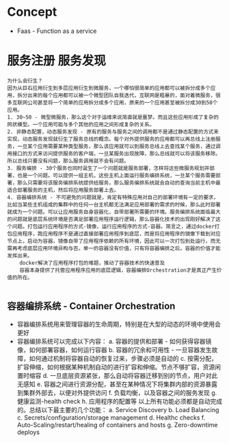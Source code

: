 # Concept
* Faas - Function as a service

# 服务注册 服务发现
```
为什么会衍生？
因为从巨石应用衍生到多层应用衍生到微服务，一个哪怕很简单的应用都可以被拆分成多个应用，拆分出来的每个应用都可以被一个微型团队自我迭代，互联网是粗暴的，面对着微服务，很多互联网公司甚至将一个简单的应用拆分成多个应用，原来的一个应用甚至被拆分成30到50个应用。
1. 30~50 - 微型微服务，那么这个对于运维来说简直就是噩梦。而且这些应用形成了复杂的网状模型。一个应用可能与多个其他的应用之间形成复杂的关系。
2. 非静态配置，动态服务发现 - 原有的服务与服务之间的调用都不是通过静态配置的方式来实现，动态服务发现就衍生了服务总线的概念。每个对外提供服务的应用都可以再总线上注册服务，一旦某个应用需要某种类型服务，那么该应用就可以到服务总线上去查找某个服务，通过调用接口的方式来访问提供服务的客户端，一旦某服务出现故障，那么总线就可以将该服务移除。所以总线只要没有问题，那么服务调用就不会有问题。
3. 服务编排 - 30个服务也同时诞生了一个问题就是服务部署，怎样将这些微服务规划并部署，也是一个问题。可以提供一组主机，这些主机上面运行服务编排系统，一旦某个服务需要部署，那么只需要将该服务编排系统提供给服务，那么服务编排系统就会自动的查询当前主机中最适合部署服务的主机，然后将应用服务部署上去。
4. 容器编排系统 - 不可避免的问题就是，肯定有特殊应用对自己的部署环境有一定的要求，比如当某些主机组成的集群中的任何一台主机都无法满足应用部署的需求的时候，那么此时部署就成为一个问题。可以让应用服务自身容器化，自带部署所需要的环境。服务编排系统面临最大的问题就是底层系统环境是否满足部署应用程序运行逻辑，那么容器化技术的出现刚好解决了这个问题。打包运行应用程序的方式-镜像，运行应用程序的方式-容器。简言之，通过docker打包应用程序，跑应用程序不是通过直接部署应用程序到底层，而是将应用程序的镜像下载到对应节点上，启动为容器，镜像自带了应用程序依赖的所有环境，因此可以一次打包到处运行，而无需再考虑底层应用环境异构与否。单一的容器没有价值，只有将容器编排之后，容器的价值才能发挥出来。
    docker解决了应用程序打包的难题，推动了容器技术的快速普及
    容器本身提供了托管应用程序应用的底层逻辑，容器编排Orchestration才是真正产生价值的所在。


```

## 容器编排系统 - Container Orchestration
* 容器编排系统用来管理容器的生命周期，特别是在大型的动态的环境中使用会更好
* 容器编排系统可以完成以下内容：
    a. 容器的提供和部署 - 如何获得容器镜像，如何部署容器，如何运行容器
    b. 容器的冗余和可用性 - 一旦容器发生故障，如何通过机制将容器自动的恢复过来，步骤必须是自动的
    c. 按需分配，扩容伸缩，如何根据某种机制自动的进行扩容和伸缩。节点不够扩容，资源闲置时缩容
    d. 一旦底层资源紧张，那么自动将容器迁移到别的节点，用户对此无感知
    e. 容器之间进行资源分配，甚至在某种情况下将集群内部的资源暴露到集群外部去，以便对外提供访问
    f. 负载均衡，以及容器之间的服务发现
    g. 健康监测-health check
    h. 应用程序的配置等
以上所有功能必须都是自动完成的。总结以下最主要的几个功能：
    a. Service Discovery
    b. Load Balancing
    c. Secrets/configuration/storage management
    d. Healthc checks
    f. Auto-Scaling/restart/healing of containers and hosts
    g. Zero-downtime deploys


